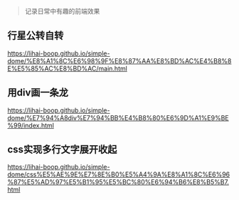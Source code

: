 > 记录日常中有趣的前端效果

## 行星公转自转
<a href="https://lihai-boop.github.io/simple-dome/%E8%A1%8C%E6%98%9F%E8%87%AA%E8%BD%AC%E4%B8%8E%E5%85%AC%E8%BD%AC/main.html">https://lihai-boop.github.io/simple-dome/%E8%A1%8C%E6%98%9F%E8%87%AA%E8%BD%AC%E4%B8%8E%E5%85%AC%E8%BD%AC/main.html</a>

## 用div画一条龙
<a href="https://lihai-boop.github.io/simple-dome/%E7%94%A8div%E7%94%BB%E4%B8%80%E6%9D%A1%E9%BE%99/index.html">https://lihai-boop.github.io/simple-dome/%E7%94%A8div%E7%94%BB%E4%B8%80%E6%9D%A1%E9%BE%99/index.html</a>

## css实现多行文字展开收起
<a href="https://lihai-boop.github.io/simple-dome/css%E5%AE%9E%E7%8E%B0%E5%A4%9A%E8%A1%8C%E6%96%87%E5%AD%97%E5%B1%95%E5%BC%80%E6%94%B6%E8%B5%B7.html">https://lihai-boop.github.io/simple-dome/css%E5%AE%9E%E7%8E%B0%E5%A4%9A%E8%A1%8C%E6%96%87%E5%AD%97%E5%B1%95%E5%BC%80%E6%94%B6%E8%B5%B7.html</a>
